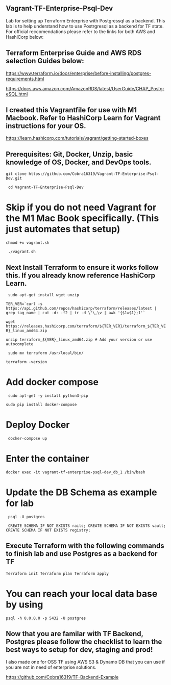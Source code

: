 ## Vagrant-TF-Enterprise-Psql-Dev
Lab for setting up Terraform Enterprise with Postgressql as a backend. 
This lab is to help understand how to use Postrgresql as a backend for TF state.
For official reccomendations please refer to the links for both AWS and HashiCorp below:

## Terraform Enterprise Guide and AWS RDS selection Guides below:


https://www.terraform.io/docs/enterprise/before-installing/postgres-requirements.html

https://docs.aws.amazon.com/AmazonRDS/latest/UserGuide/CHAP_PostgreSQL.html

## I created this Vagrantfile for use with M1 Macbook. Refer to HashiCorp Learn for Vagrant instructions for your OS. 


https://learn.hashicorp.com/tutorials/vagrant/getting-started-boxes


## Prerequisites: Git, Docker, Unzip, basic knowledge of OS, Docker, and DevOps tools.

``
git clone https://github.com/Cobra16319/Vagrant-TF-Enterprise-Psql-Dev.git 
``

`` 
cd Vagrant-TF-Enterprise-Psql-Dev 
`` 

# Skip if you do not need Vagrant for the M1 Mac Book specifically. (This just automates that setup)

``
chmod +x vagrant.sh
``

`` 
./vagrant.sh
``


## Next Install Terraform to ensure it works follow this. If you already know reference HashiCorp Learn. 

`` 
sudo apt-get install wget unzip
``

``
TER_VER=`curl -s https://api.github.com/repos/hashicorp/terraform/releases/latest | grep tag_name | cut -d: -f2 | tr -d \"\,\v | awk '{$1=$1};1'`
``

``
wget https://releases.hashicorp.com/terraform/${TER_VER}/terraform_${TER_VER}_linux_amd64.zip
``

``
unzip terraform_${VER}_linux_amd64.zip # Add your version or use autocomplete
`` 

`` 
sudo mv terraform /usr/local/bin/
``

``
terraform -version
``

# Add docker compose 

`` 
sudo apt-get -y install python3-pip
``

``
sudo pip install docker-compose
``


# Deploy Docker 

`` 
docker-compose up 
`` 

# Enter the container 

``
docker exec -it vagrant-tf-enterprise-psql-dev_db_1 /bin/bash
``

# Update the DB Schema as example for lab

`` 
psql -U postgres
``

`` 
CREATE SCHEMA IF NOT EXISTS rails;
CREATE SCHEMA IF NOT EXISTS vault;
CREATE SCHEMA IF NOT EXISTS registry;
``

## Execute Terraform with the following commands to finish lab and use Postgres as a backend for TF

``
Terraform init
Terraform plan
Terraform apply
``

# You can reach your local data base by using 

``
psql -h 0.0.0.0 -p 5432 -U postgres
``



## Now that you are familar with TF Backend, Postgres please follow the checklist to learn the best ways to setup for dev, staging and prod! 


I also made one for OSS TF using AWS S3 & Dynamo DB that you can use if you are not in need of enterprise solutions.

https://github.com/Cobra16319/TF-Backend-Example


